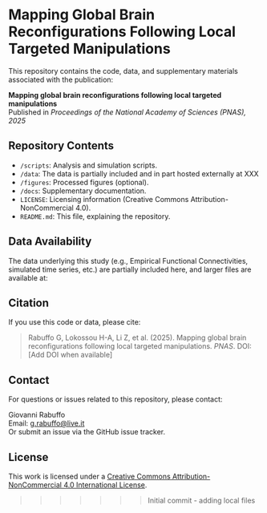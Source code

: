 # Mapping Global Brain Reconfigurations Following Local Targeted Manipulations

This repository contains the code, data, and supplementary materials associated with the publication:

**Mapping global brain reconfigurations following local targeted manipulations**  
Published in *Proceedings of the National Academy of Sciences (PNAS), 2025*

## Repository Contents

- `/scripts`: Analysis and simulation scripts.
- `/data`: The data is partially included and in part hosted externally at XXX
- `/figures`: Processed figures (optional).
- `/docs`: Supplementary documentation.
- `LICENSE`: Licensing information (Creative Commons Attribution-NonCommercial 4.0).
- `README.md`: This file, explaining the repository.

## Data Availability

The data underlying this study (e.g., Empirical Functional Connectivities, simulated time series, etc.) are partially included here, and larger files are available at:  


## Citation

If you use this code or data, please cite:

> Rabuffo G, Lokossou H-A, Li Z, et al. (2025). Mapping global brain reconfigurations following local targeted manipulations. *PNAS*. DOI: [Add DOI when available]

## Contact

For questions or issues related to this repository, please contact:

Giovanni Rabuffo  
Email: g.rabuffo@live.it  
Or submit an issue via the GitHub issue tracker.

## License

This work is licensed under a [Creative Commons Attribution-NonCommercial 4.0 International License](https://creativecommons.org/licenses/by-nc/4.0/).
>>>>>>> Initial commit - adding local files
